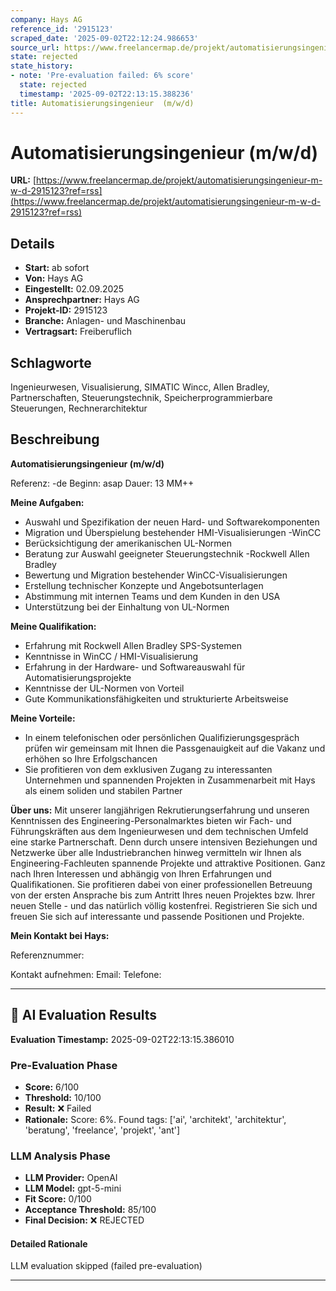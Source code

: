 ```yaml
---
company: Hays AG
reference_id: '2915123'
scraped_date: '2025-09-02T22:12:24.986653'
source_url: https://www.freelancermap.de/projekt/automatisierungsingenieur-m-w-d-2915123?ref=rss
state: rejected
state_history:
- note: 'Pre-evaluation failed: 6% score'
  state: rejected
  timestamp: '2025-09-02T22:13:15.388236'
title: Automatisierungsingenieur  (m/w/d)
---
```



# Automatisierungsingenieur  (m/w/d)
**URL:** [https://www.freelancermap.de/projekt/automatisierungsingenieur-m-w-d-2915123?ref=rss](https://www.freelancermap.de/projekt/automatisierungsingenieur-m-w-d-2915123?ref=rss)
## Details
- **Start:** ab sofort
- **Von:** Hays AG
- **Eingestellt:** 02.09.2025
- **Ansprechpartner:** Hays AG
- **Projekt-ID:** 2915123
- **Branche:** Anlagen- und Maschinenbau
- **Vertragsart:** Freiberuflich

## Schlagworte
Ingenieurwesen, Visualisierung, SIMATIC Wincc, Allen Bradley, Partnerschaften, Steuerungstechnik, Speicherprogrammierbare Steuerungen, Rechnerarchitektur

## Beschreibung
**Automatisierungsingenieur (m/w/d)**

Referenz: -de
Beginn: asap
Dauer: 13 MM++

**Meine Aufgaben:**

- Auswahl und Spezifikation der neuen Hard- und Softwarekomponenten
- Migration und Überspielung bestehender HMI-Visualisierungen -WinCC
- Berücksichtigung der amerikanischen UL-Normen
- Beratung zur Auswahl geeigneter Steuerungstechnik -Rockwell Allen Bradley
- Bewertung und Migration bestehender WinCC-Visualisierungen
- Erstellung technischer Konzepte und Angebotsunterlagen
- Abstimmung mit internen Teams und dem Kunden in den USA
- Unterstützung bei der Einhaltung von UL-Normen

**Meine Qualifikation:**

- Erfahrung mit Rockwell Allen Bradley SPS-Systemen
- Kenntnisse in WinCC / HMI-Visualisierung
- Erfahrung in der Hardware- und Softwareauswahl für Automatisierungsprojekte
- Kenntnisse der UL-Normen von Vorteil
- Gute Kommunikationsfähigkeiten und strukturierte Arbeitsweise

**Meine Vorteile:**

- In einem telefonischen oder persönlichen Qualifizierungsgespräch prüfen wir gemeinsam mit Ihnen die Passgenauigkeit auf die Vakanz und erhöhen so Ihre Erfolgschancen
- Sie profitieren von dem exklusiven Zugang zu interessanten Unternehmen und spannenden Projekten in Zusammenarbeit mit Hays als einem soliden und stabilen Partner

**Über uns:**
Mit unserer langjährigen Rekrutierungserfahrung und unseren Kenntnissen des Engineering-Personalmarktes bieten wir Fach- und Führungskräften aus dem Ingenieurwesen und dem technischen Umfeld eine starke Partnerschaft. Denn durch unsere intensiven Beziehungen und Netzwerke über alle Industriebranchen hinweg vermitteln wir Ihnen als Engineering-Fachleuten spannende Projekte und attraktive Positionen. Ganz nach Ihren Interessen und abhängig von Ihren Erfahrungen und Qualifikationen.
Sie profitieren dabei von einer professionellen Betreuung von der ersten Ansprache bis zum Antritt Ihres neuen Projektes bzw. Ihrer neuen Stelle - und das natürlich völlig kostenfrei.
Registrieren Sie sich und freuen Sie sich auf interessante und passende Positionen und Projekte.

**Mein Kontakt bei Hays:**

Referenznummer:

Kontakt aufnehmen:
Email:
Telefone:

---

## 🤖 AI Evaluation Results

**Evaluation Timestamp:** 2025-09-02T22:13:15.386010

### Pre-Evaluation Phase
- **Score:** 6/100
- **Threshold:** 10/100
- **Result:** ❌ Failed
- **Rationale:** Score: 6%. Found tags: ['ai', 'architekt', 'architektur', 'beratung', 'freelance', 'projekt', 'ant']

### LLM Analysis Phase
- **LLM Provider:** OpenAI
- **LLM Model:** gpt-5-mini
- **Fit Score:** 0/100
- **Acceptance Threshold:** 85/100
- **Final Decision:** ❌ REJECTED

#### Detailed Rationale
LLM evaluation skipped (failed pre-evaluation)

---
